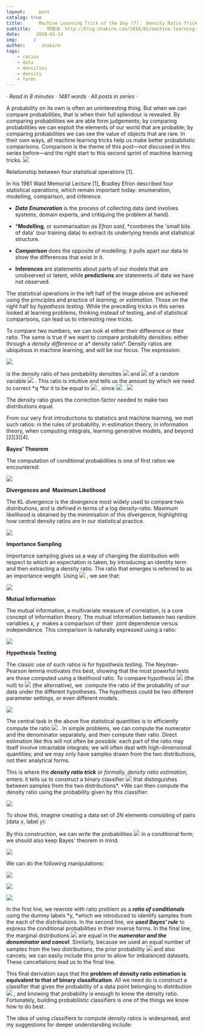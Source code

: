 ```yaml
---
layout:     post
catalog: true
title:      Machine Learning Trick of the Day (7)： Density Ratio Trick
subtitle:      转载自：http://blog.shakirm.com/2018/01/machine-learning-trick-of-the-day-7-density-ratio-trick/
date:      2018-01-14
img:      2
author:      shakirm
tags:
    - ratios
    - data
    - densities
    - density
    - forms
---
```


*· Read in 8 minutes · 1481 words · All posts in series ·*

A probability on its own is often an uninteresting thing. But when we can compare probabilities, that is when their full splendour is revealed. By comparing probabilities we are able form judgements; by comparing probabilities we can exploit the elements of our world that are probable; by comparing probabilities we can see the value of objects that are rare. In their own ways, all machine learning tricks help us make better probabilistic comparisons. Comparison is the theme of this post—not discussed in this series before—and the right start to this second sprint of machine learning tricks.
![](http://blog.shakirm.com/wp-content/uploads/2018/01/4statOps-3.png)


Relationship between four statistical operations [1].

In his 1981 Wald Memorial Lecture [1], Bradley Efron described four statistical operations, which remain important today: enumeration, modelling, comparison, and inference.

- ***Data*** ***Enumeration*** is the process of collecting data (and involves systems, domain experts, and critiquing the problem at hand).

- ***Modelling**, or summarisation *as Efron said*, *combines the 'small bits of data' (our training data) to extract its underlying trends and statistical structure.

- ***Comparison*** does the opposite of modelling: it pulls apart our data to show the differences that exist in it.

- **Inferences** are statements about parts of our models that are unobserved or latent, while **predictions** are statements of data we have not observed.


The statistical operations in the left half of the image above are achieved using the principles and practice of *learning, or estimation*. Those on the right half by *hypothesis testing*. While the preceding tricks in this series looked at learning problems, thinking instead of testing, and of statistical comparisons, can lead us to interesting new tricks.

To compare two numbers, we can look at either their difference or their ratio. The same is true if we want to compare probability densities: either through a *density difference* or a* density ratio*. Density ratios are ubiquitous in machine learning, and will be our focus. The expression:

![](http://blog.shakirm.com/wp-content/plugins/latex/cache/tex_006e22722e0c5a04f05e185ebef67d15.gif)


is the density ratio of two probability densities ![](http://blog.shakirm.com/wp-content/plugins/latex/cache/tex_60d1359a79a03bc84b892930c0af4b57.gif)
 and ![](http://blog.shakirm.com/wp-content/plugins/latex/cache/tex_9dbcf8f4523b910764da7f544a192a69.gif)
 of a random variable ![](http://blog.shakirm.com/wp-content/plugins/latex/cache/tex_9dd4e461268c8034f5c8564e155c67a6.gif)
. This ratio is intuitive and tells us the amount by which we need to correct *q *for it to be equal to ![](http://blog.shakirm.com/wp-content/plugins/latex/cache/tex_d2606be4e0cd2c9a6179c8f2e3547a85.gif)
, since ![](http://blog.shakirm.com/wp-content/plugins/latex/cache/tex_3bb16bad71e1f4d2fb54fd98891c55ba.gif)
.
![](http://blog.shakirm.com/wp-content/uploads/2018/01/density_ratio-1.png)


The density ratio gives the correction factor needed to make two distributions equal.

From our very first introductions to statistics and machine learning, we met such ratios: in the rules of probability, in estimation theory, in information theory, when computing integrals, learning generative models, and beyond [2][3][4].

**Bayes' Theorem**

The computation of conditional probabilities is one of first ratios we encountered:

![](http://blog.shakirm.com/wp-content/plugins/latex/cache/tex_64c9c3c6272ae08ad41bbd868223bae2.gif)


**Divergences and  Maximum Likelihood**

The KL divergence is the divergence most widely used to compare two distributions, and is defined in terms of a log density-ratio. Maximum likelihood is obtained by the minimisation of this divergence, highlighting how central density ratios are in our statistical practice.

![](http://blog.shakirm.com/wp-content/plugins/latex/cache/tex_f97d38b334f0651d261ef8bed17260b7.gif)


**Importance Sampling**

Importance sampling gives us a way of changing the distribution with respect to which an expectation is taken, by introducing an identity term and then extracting a density ratio. The ratio that emerges is referred to as an importance weight. Using ![](http://blog.shakirm.com/wp-content/plugins/latex/cache/tex_37d4ea37aed9325a42e14dd28a7ee54f.gif)
, we see that:

![](http://blog.shakirm.com/wp-content/plugins/latex/cache/tex_7da67bd0755a65ea786a43596d173c94.gif)


**Mutual Information**

The mutual information, a multivariate measure of correlation, is a core concept of information theory. The mutual information between two random variables *x, y*  makes a comparison of their  joint dependence versus independence. This comparison is naturally expressed using a ratio:

![](http://blog.shakirm.com/wp-content/plugins/latex/cache/tex_33e38bf9654ba6e5314888dbc1122e12.gif)


**Hypothesis Testing**

The classic use of such ratios is for hypothesis testing. The Neyman-Pearson lemma motivates this best, showing that the most powerful tests are those computed using a likelihood ratio. To compare hypothesis ![](http://blog.shakirm.com/wp-content/plugins/latex/cache/tex_e65765bedcabe42c66ec93228769e82a.gif)
 (the null) to ![](http://blog.shakirm.com/wp-content/plugins/latex/cache/tex_6207a80403dcccc1aa3b5b7303315c4b.gif)
 (the alternative), we  compute the ratio of the probability of our data under the different hypotheses. The hypothesis could be two different parameter settings, or even different models.

![](http://blog.shakirm.com/wp-content/plugins/latex/cache/tex_94e81ded9deb71d1806ba95036ee1ecd.gif)


The central task in the above five statistical quantities is to efficiently compute the ratio ![](http://blog.shakirm.com/wp-content/plugins/latex/cache/tex_7f0562b7361b94feb27ee472a1cbc253.gif)
. In simple problems, we can compute the numerator and the denominator separately, and then compute their ratio. Direct estimation like this will not often be possible: each part of the ratio may itself involve intractable integrals; we will often deal with high-dimensional quantities; and we may only have samples drawn from the two distributions, not their analytical forms.

This is where the ***density ratio trick*** *or formally, density ratio estimation,* enters: it tells us to construct a binary classifier ![](http://blog.shakirm.com/wp-content/plugins/latex/cache/tex_d32eff3de18f7544a16e473fb0ff5be6.gif)
 that distinguishes between samples from the two distributions*. *We can then compute the density ratio using the probability given by this classifier:

![](http://blog.shakirm.com/wp-content/plugins/latex/cache/tex_372de0615bc7c722cf4f33ac0d3b62ef.gif)


To show this, imagine creating a data set of *2N* elements consisting of pairs (data *x*, label *y*):

By this construction, we can write the probabilities ![](http://blog.shakirm.com/wp-content/plugins/latex/cache/tex_71871d2b364efa2fbfe95a8885d63c2d.gif)
 in a conditional form; we should also keep Bayes' theorem in mind.

![](http://blog.shakirm.com/wp-content/plugins/latex/cache/tex_6c2174fdc42f7fd2ba42baaf49e72ed4.gif)


We can do the following manipulations:

![](http://blog.shakirm.com/wp-content/plugins/latex/cache/tex_293cb25dfb3055fe060e7ee23fd7093a.gif)


![](http://blog.shakirm.com/wp-content/plugins/latex/cache/tex_074ce7239ea12535738979ac93282da3.gif)


![](http://blog.shakirm.com/wp-content/plugins/latex/cache/tex_eeba8b423aeaab7b38c51b0e3a6390ca.gif)


In the first line, we rewrote with ratio problem as a ***ratio of conditionals*** using the dummy labels *y, *which we introduced to identify samples from the each of the distributions. In the second line, we ***used Bayes' rule*** to express the conditional probabilities in their inverse forms. In the final line, the marginal distributions ![](http://blog.shakirm.com/wp-content/plugins/latex/cache/tex_4130c89f2d12c3ac81aba3adbff28685.gif)
 are equal in the ***numerator and the denominator and cancel***. Similarly, because we used an equal number of samples from the two distributions, the prior probability ![](http://blog.shakirm.com/wp-content/plugins/latex/cache/tex_8e686258efd649049edc76417c972f38.gif)
 and also cancels; we can easily include this prior to allow for imbalanced datasets. These cancellations lead us to the final line.

This final derivation says that the **problem of density ratio estimation is equivalent to that of binary classification**. All we need do is construct a classifier that gives the probability of a data point belonging to distribution ![](http://blog.shakirm.com/wp-content/plugins/latex/cache/tex_d2606be4e0cd2c9a6179c8f2e3547a85.gif)
, and knowing that probability is enough to know the density ratio. Fortunately, building probabilistic classifiers is one of the things we know how to do best.

The idea of using classifiers to compute density ratios is widespread, and my suggestions for deeper understanding include:
